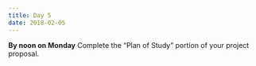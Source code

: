 ```yaml
---
title: Day 5
date: 2018-02-05
---
```


**By noon on Monday** Complete the “Plan of Study” portion of your project proposal.

<!-- Read Chapter 1, RSVP Cycles, Lawrence Halprin -->
